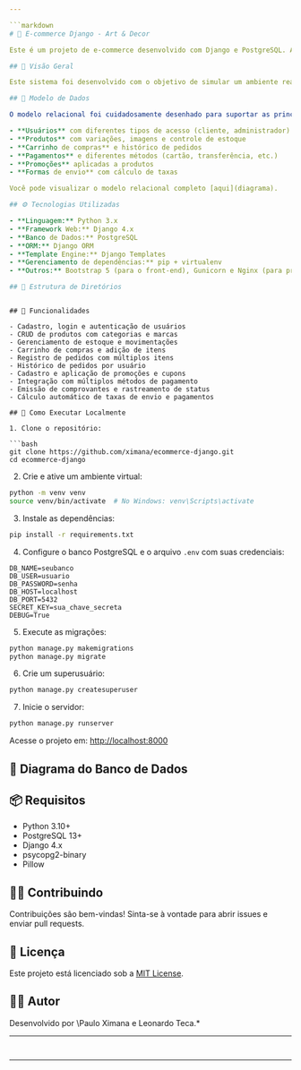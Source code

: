 ```yaml
---

```markdown
# 🛒 E-commerce Django - Art & Decor

Este é um projeto de e-commerce desenvolvido com Django e PostgreSQL. A plataforma permite o cadastro de usuários, gerenciamento de produtos, controle de estoque, promoções, carrinho de compras, pedidos, formas de envio e métodos de pagamento.

## 📌 Visão Geral

Este sistema foi desenvolvido com o objetivo de simular um ambiente real de loja virtual, cobrindo desde o cadastro e visualização de produtos até a finalização do pedido com diferentes formas de pagamento.

## 🧱 Modelo de Dados

O modelo relacional foi cuidadosamente desenhado para suportar as principais operações de um e-commerce, incluindo:

- **Usuários** com diferentes tipos de acesso (cliente, administrador)
- **Produtos** com variações, imagens e controle de estoque
- **Carrinho de compras** e histórico de pedidos
- **Pagamentos** e diferentes métodos (cartão, transferência, etc.)
- **Promoções** aplicadas a produtos
- **Formas de envio** com cálculo de taxas

Você pode visualizar o modelo relacional completo [aqui](diagrama).

## ⚙️ Tecnologias Utilizadas

- **Linguagem:** Python 3.x
- **Framework Web:** Django 4.x
- **Banco de Dados:** PostgreSQL
- **ORM:** Django ORM
- **Template Engine:** Django Templates
- **Gerenciamento de dependências:** pip + virtualenv
- **Outros:** Bootstrap 5 (para o front-end), Gunicorn e Nginx (para produção)

## 📁 Estrutura de Diretórios

```


````

## 🚀 Funcionalidades

- Cadastro, login e autenticação de usuários
- CRUD de produtos com categorias e marcas
- Gerenciamento de estoque e movimentações
- Carrinho de compras e adição de itens
- Registro de pedidos com múltiplos itens
- Histórico de pedidos por usuário
- Cadastro e aplicação de promoções e cupons
- Integração com múltiplos métodos de pagamento
- Emissão de comprovantes e rastreamento de status
- Cálculo automático de taxas de envio e pagamentos

## 🧪 Como Executar Localmente

1. Clone o repositório:

```bash
git clone https://github.com/ximana/ecommerce-django.git
cd ecommerce-django
````

2. Crie e ative um ambiente virtual:

```bash
python -m venv venv
source venv/bin/activate  # No Windows: venv\Scripts\activate
```

3. Instale as dependências:

```bash
pip install -r requirements.txt
```

4. Configure o banco PostgreSQL e o arquivo `.env` com suas credenciais:

```env
DB_NAME=seubanco
DB_USER=usuario
DB_PASSWORD=senha
DB_HOST=localhost
DB_PORT=5432
SECRET_KEY=sua_chave_secreta
DEBUG=True
```

5. Execute as migrações:

```bash
python manage.py makemigrations
python manage.py migrate
```

6. Crie um superusuário:

```bash
python manage.py createsuperuser
```

7. Inicie o servidor:

```bash
python manage.py runserver
```

Acesse o projeto em: [http://localhost:8000](http://localhost:8000)

## 🧾 Diagrama do Banco de Dados



## 📦 Requisitos

* Python 3.10+
* PostgreSQL 13+
* Django 4.x
* psycopg2-binary
* Pillow

## 🧑‍💻 Contribuindo

Contribuições são bem-vindas! Sinta-se à vontade para abrir issues e enviar pull requests.

## 📄 Licença

Este projeto está licenciado sob a [MIT License](LICENSE).

## 🙋‍♂️ Autor

Desenvolvido por \Paulo Ximana e Leonardo Teca.*

---
```


```

---

```
